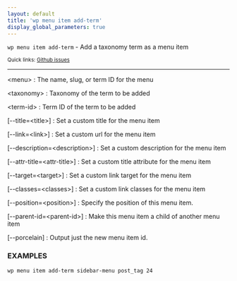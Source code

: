```yaml
---
layout: default
title: 'wp menu item add-term'
display_global_parameters: true
---
```


`wp menu item add-term` - Add a taxonomy term as a menu item

<small>Quick links: <a href="https://github.com/wp-cli/wp-cli/issues?q=is%3Aopen+label%3Acommand%3Amenu-item-add-term+sort%3Aupdated-desc">Github issues</a></small>

<hr />

&lt;menu&gt;
: The name, slug, or term ID for the menu

&lt;taxonomy&gt;
: Taxonomy of the term to be added

&lt;term-id&gt;
: Term ID of the term to be added

[\--title=&lt;title&gt;]
: Set a custom title for the menu item

[\--link=&lt;link&gt;]
: Set a custom url for the menu item

[\--description=&lt;description&gt;]
: Set a custom description for the menu item

[\--attr-title=&lt;attr-title&gt;]
: Set a custom title attribute for the menu item

[\--target=&lt;target&gt;]
: Set a custom link target for the menu item

[\--classes=&lt;classes&gt;]
: Set a custom link classes for the menu item

[\--position=&lt;position&gt;]
: Specify the position of this menu item.

[\--parent-id=&lt;parent-id&gt;]
: Make this menu item a child of another menu item

[\--porcelain]
: Output just the new menu item id.

### EXAMPLES

    wp menu item add-term sidebar-menu post_tag 24



